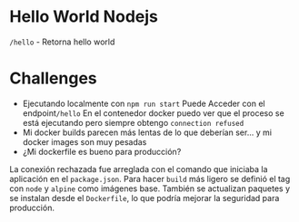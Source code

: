 # Hello World Nodejs

`/hello` - Retorna hello world

# Challenges

- Ejecutando localmente con `npm run start` Puede Acceder con el endpoint`/hello` En el contenedor docker puedo ver que el proceso se está ejecutando pero siempre obtengo `connection refused`
- Mi docker builds parecen más lentas de lo que deberían ser... y mi docker images son muy pesadas
- ¿Mi dockerfile es bueno para producción?

La conexión rechazada fue arreglada con el comando que iniciaba la aplicación en el `package.json`. 
Para hacer `build` más ligero se definió el tag con `node` y `alpine` como imágenes base. 
También se actualizan paquetes y se instalan desde el `Dockerfile`, lo que podría mejorar la seguridad para producción.